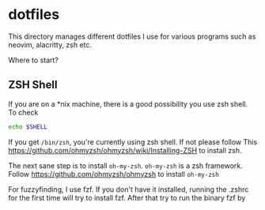 # dotfiles

This directory manages different dotfiles I use for various programs such as
neovim, alacritty, zsh etc.

Where to start?

## ZSH Shell

If you are on a \*nix machine, there is a good possibility you use zsh shell. To check

```bash
echo $SHELL
```

If you get `/bin/zsh`, you're currently using zsh shell. If not please follow This
https://github.com/ohmyzsh/ohmyzsh/wiki/Installing-ZSH to install zsh.

The next sane step is to install `oh-my-zsh`. `oh-my-zsh` is a zsh framework.
Follow https://github.com/ohmyzsh/ohmyzsh to install `oh-my-zsh`

For fuzzyfinding, I use fzf. If you don't have it installed, running the .zshrc for the first time
will try to install fzf. After that try to run the binary fzf by

```bash




```
